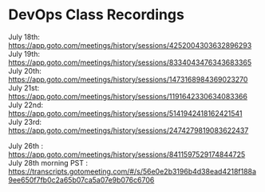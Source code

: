 # DevOps Class Recordings

July 18th: https://app.goto.com/meetings/history/sessions/4252004303632896293<br>
July 19th: https://app.goto.com/meetings/history/sessions/8334043476343683365<br>
July 20th: https://app.goto.com/meetings/history/sessions/1473168984369023270<br>
July 21st: https://app.goto.com/meetings/history/sessions/1191642330634083366<br>
July 22nd: https://app.goto.com/meetings/history/sessions/5141942418162421541<br>
July 23rd: https://app.goto.com/meetings/history/sessions/2474279819083622437<br>


July 26th : https://app.goto.com/meetings/history/sessions/8411597529174844725
July 28th morning PST : https://transcripts.gotomeeting.com/#/s/56e0e2b3196b4d38ead4218f188a9ee650f7fb0c2a65b07ca5a07e9b076c6706

